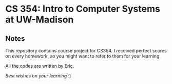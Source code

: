 # CS 354: Intro to Computer Systems at UW-Madison

## Notes

This repository contains course project for CS354. I received perfect scores on every homework, so you might want to refer to them for your learning. 

All the codes are written by Eric.

*Best wishes on your learning* :)
